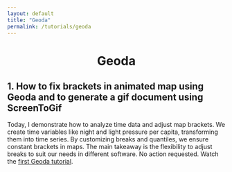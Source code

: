 ```yaml
---
layout: default
title: "Geoda"
permalink: /tutorials/geoda
---
```

<center> <h1>Geoda</h1> </center>

## 1. How to fix brackets in animated map using Geoda and to generate a gif document using ScreenToGif
Today, I demonstrate how to analyze time data and adjust map brackets. We create time variables like night and light pressure per capita, transforming them into time series. By customizing breaks and quantiles, we ensure constant brackets in maps. The main takeaway is the flexibility to adjust breaks to suit our needs in different software. No action requested.
Watch the [first Geoda tutorial](https://www.loom.com/share/7bbbb08f788c48e386a978401577c770?sid=ab5769d6-3711-4a04-95d6-fc2d86c25e83).
